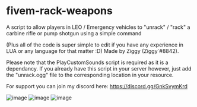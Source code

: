 # fivem-rack-weapons
A script to allow players in LEO / Emergency vehicles to "unrack" / "rack" a carbine rifle or pump shotgun using a simple command

(Plus all of the code is super simple to edit if you have any experience in LUA or any language for that matter :D)
Made by Ziggy (Ziggy\`#8842).

Please note that the PlayCustomSounds script is required as it is a dependancy. If you already have this script in your server however, just add the "unrack.ogg" file to the corresponding location in your resource.

For support you can join my discord here: https://discord.gg/GnkSvymKrd


![image](https://user-images.githubusercontent.com/68012775/147389386-cd3b9e2f-ab4f-44ba-bf5d-70d61265472f.png)
![image](https://user-images.githubusercontent.com/68012775/147389387-4430ad54-95c6-4c0a-99e2-b2cf9624cb7c.png)
![image](https://user-images.githubusercontent.com/68012775/147389389-c5f24fa7-3999-4319-9662-19f7fc36cf95.png)
